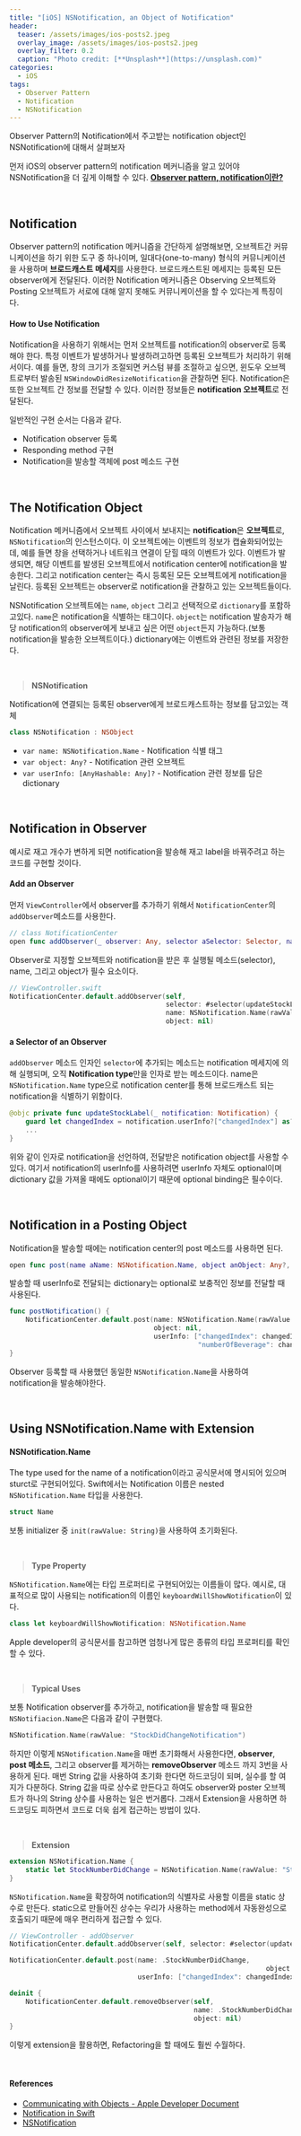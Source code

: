 ```yaml
---
title: "[iOS] NSNotification, an Object of Notification"
header:
  teaser: /assets/images/ios-posts2.jpeg
  overlay_image: /assets/images/ios-posts2.jpeg
  overlay_filter: 0.2
  caption: "Photo credit: [**Unsplash**](https://unsplash.com)"
categories:
  - iOS
tags:
  - Observer Pattern
  - Notification
  - NSNotification
---
```


Observer Pattern의 Notification에서 주고받는 notification object인 NSNotification에 대해서 살펴보자

먼저 iOS의 observer pattern의 notification 메커니즘을 알고 있어야 NSNotification을 더 깊게 이해할 수 있다.
[**Observer pattern, notification이란?**](https://corykim0829.github.io/ios/Observer-Pattern-Notification/)

<br>

## Notification

Observer pattern의 notification 메커니즘을 간단하게 설명해보면, 오브젝트간 커뮤니케이션을 하기 위한 도구 중 하나이며, 일대다(one-to-many) 형식의 커뮤니케이션을 사용하며 **브로드캐스트 메세지**를 사용한다. 브로드캐스트된 메세지는 등록된 모든 observer에게 전달된다. 이러한 Notification 메커니즘은 Observing 오브젝트와 Posting 오브젝트가 서로에 대해 알지 못해도 커뮤니케이션을 할 수 있다는게 특징이다.

#### How to Use Notification

Notification을 사용하기 위해서는 먼저 오브젝트를 notification의 observer로 등록해야 한다. 특정 이벤트가 발생하거나 발생하려고하면 등록된 오브젝트가 처리하기 위해서이다. 예를 들면, 창의 크기가 조절되면 커스텀 뷰를 조절하고 싶으면, 윈도우 오브젝트로부터 발송된 `NSWindowDidResizeNotification`을 관찰하면 된다. Notification은 또한 오브젝트 간 정보를 전달할 수 있다. 이러한 정보들은 **notification 오브젝트**로 전달된다.

일반적인 구현 순서는 다음과 같다.

- Notification observer 등록
- Responding method 구현
- Notification을 발송할 객체에 post 메소드 구현

<br>

## The Notification Object

Notification 메커니즘에서 오브젝트 사이에서 보내지는 **notification**은 **오브젝트**로, `NSNotification`의 인스턴스이다. 이 오브젝트에는 이벤트의 정보가 캡슐화되어있는데, 예를 들면 창을 선택하거나 네트워크 연결이 닫힐 때의 이벤트가 있다. 이벤트가 발생되면, 해당 이벤트를 발생된 오브젝트에서 notification center에 notification을 발송한다. 그리고 notification center는 즉시 등록된 모든 오브젝트에게 notification을 날린다. 등록된 오브젝트는 observer로 notification을 관찰하고 있는 오브젝트들이다.

NSNotification 오브젝트에는 `name`, `object` 그리고 선택적으로 `dictionary`를 포함하고있다. `name`은 notification을 식별하는 태그이다. `object`는 notification 발송자가 해당 notification의 observer에게 보내고 싶은 어떤 `object`든지 가능하다.(보통 notification을 발송한 오브젝트이다.) dictionary에는 이벤트와 관련된 정보를 저장한다.

<br>

> **NSNotification**

Notification에 연결되는 등록된 observer에게 브로드캐스트하는 정보를 담고있는 객체

```swift
class NSNotification : NSObject
```

- `var name: NSNotification.Name` - Notification 식별 태그
- `var object: Any?` - Notification 관련 오브젝트
- `var userInfo: [AnyHashable: Any]?` - Notification 관련 정보를 담은 dictionary

<br>

## Notification in Observer

예시로 재고 개수가 변하게 되면 notification을 발송해 재고 label을 바꿔주려고 하는 코드를 구현할 것이다.

#### Add an Observer

먼저 `ViewController`에서 observer를 추가하기 위해서 `NotificationCenter`의 `addObserver`메소드를 사용한다.

```swift
// class NotificationCenter
open func addObserver(_ observer: Any, selector aSelector: Selector, name aName: NSNotification.Name?, object anObject: Any?)
```

Observer로 지정할 오브젝트와 notification을 받은 후 실행될 메소드(selector), name, 그리고 object가 필수 요소이다. 

```swift
// ViewController.swift
NotificationCenter.default.addObserver(self, 
                                       selector: #selector(updateStockLabel(_:)), 
                                       name: NSNotification.Name(rawValue: "StockDidChangeNotification"), 
                                       object: nil)
```

#### a Selector of an Observer

`addObserver` 메소드 인자인 `selector`에 추가되는 메소드는 notification 메세지에 의해 실행되며, 오직 **Notification type**만을 인자로 받는 메소드이다. name은 `NSNotification.Name` type으로 notification center를 통해 브로드캐스트 되는 notification을 식별하기 위함이다.

```swift
@objc private func updateStockLabel(_ notification: Notification) {
    guard let changedIndex = notification.userInfo?["changedIndex"] as? Int else { return }
    ...
}
```

위와 같이 인자로 notification을 선언하여, 전달받은 notification object를 사용할 수 있다. 여기서 notification의 userInfo를 사용하려면 userInfo 자체도 optional이며 dictionary 값을 가져올 때에도 optional이기 때문에 optional binding은 필수이다.

<br>

## Notification in a Posting Object

Notification을 발송할 때에는 notification center의 post 메소드를 사용하면 된다. 

```swift
open func post(name aName: NSNotification.Name, object anObject: Any?, userInfo aUserInfo: [AnyHashable : Any]? = nil)
```

발송할 때 userInfo로 전달되는 dictionary는 optional로 보충적인 정보를 전달할 때 사용된다.

```swift
func postNotification() {
    NotificationCenter.default.post(name: NSNotification.Name(rawValue: "StockDidChangeNotification"),
                                    object: nil,
                                    userInfo: ["changedIndex": changedIndex!,
                                               "numberOfBeverage": changedBeverages.beverages.count])
}
```

Observer 등록할 때 사용했던 동일한 `NSNotification.Name`을 사용하여 notification을 발송해야한다.

<br>

## Using NSNotification.Name with Extension

#### NSNotification.Name

The type used for the name of a notification이라고 공식문서에 명시되어 있으며 sturct로 구현되어있다.
Swift에서는 Notification 이름은 nested `NSNotification.Name` 타입을 사용한다. 

```swift
struct Name
```

보통 initializer 중 `init(rawValue: String)`을 사용하여 초기화된다.

<br>

> **Type Property**

`NSNotification.Name`에는 타입 프로퍼티로 구현되어있는 이름들이 많다. 예시로, 대표적으로 많이 사용되는 notification의 이름인 `keyboardWillShowNotification`이 있다.

```swift
class let keyboardWillShowNotification: NSNotification.Name
```

Apple developer의 공식문서를 참고하면 엄청나게 많은 종류의 타입 프로퍼티를 확인할 수 있다.

<br>

> **Typical Uses**

보통 Notification observer를 추가하고, notification을 발송할 때 필요한 `NSNotifiacion.Name`은 다음과 같이 구현했다.

```swift
NSNotification.Name(rawValue: "StockDidChangeNotification")
```

하지만 이렇게  `NSNotification.Name`을 매번 초기화해서 사용한다면,  **observer**, **post 메소드**, 그리고 observer를 제거하는 **removeObserver** 메소드 까지 3번을 사용하게 된다. 매번 String 값을 사용하여 초기화 한다면 하드코딩이 되며, 실수를 할 여지가 다분하다. String 값을 따로 상수로 만든다고 하여도 observer와 poster 오브젝트가 하나의 String 상수를 사용하는 일은 번거롭다. 그래서 Extension을 사용하면 하드코딩도 피하면서 코드로 더욱 쉽게 접근하는 방법이 있다.

<br>

>**Extension**

```swift
extension NSNotification.Name {
    static let StockNumberDidChange = NSNotification.Name(rawValue: "StockNumberDidChangeNotifiaction")
}
```

`NSNotification.Name`을 확장하여 notification의 식별자로 사용할 이름을 static 상수로 만든다. static으로 만들어진 상수는 우리가 사용하는 method에서 자동완성으로 호출되기 때문에 매우 편리하게 접근할 수 있다.

```swift
// ViewController - addObserver
NotificationCenter.default.addObserver(self, selector: #selector(updateStockLabel(_:)), name: .StockNumberDidChange, object: nil)
```

```swift
NotificationCenter.default.post(name: .StockNumberDidChange, 
																object: nil,
                                userInfo: ["changedIndex": changedIndex!,                                      																						"numberOfBeverage": changedBeverages.beverages.count])
```

```swift
deinit {
    NotificationCenter.default.removeObserver(self,
                                              name: .StockNumberDidChange,
                                              object: nil)
}
```

이렇게 extension을 활용하면, Refactoring을 할 때에도 훨씬 수월하다.

<br>

#### References

- [Communicating with Objects - Apple Developer Document](https://developer.apple.com/library/archive/documentation/Cocoa/Conceptual/CocoaFundamentals/CommunicatingWithObjects/CommunicateWithObjects.html#//apple_ref/doc/uid/TP40002974-CH7-SW7)
- [Notification in Swift](https://medium.com/@dmytro.anokhin/notification-in-swift-d47f641282fa)
- [NSNotification](https://developer.apple.com/documentation/foundation/nsnotification)